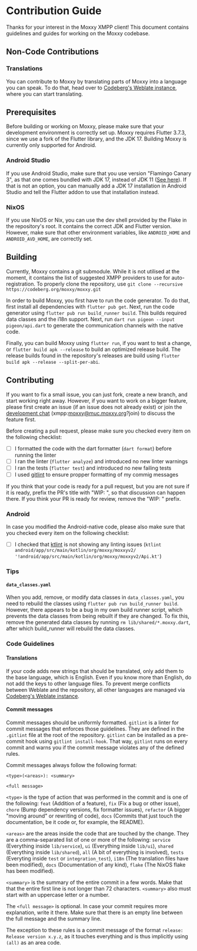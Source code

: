 # Contribution Guide

Thanks for your interest in the Moxxy XMPP client! This document contains guidelines and guides for working
on the Moxxy codebase.

## Non-Code Contributions
### Translations

You can contribute to Moxxy by translating parts of Moxxy into a language you can speak. To do that, head over to [Codeberg's Weblate instance](https://translate.codeberg.org/projects/moxxy/moxxy/), where you can start translating.

## Prerequisites

Before building or working on Moxxy, please make sure that your development environment is correctly set up.
Moxxy requires Flutter 3.7.3, since we use a fork of the Flutter library, and the JDK 17. Building Moxxy
is currently only supported for Android.

### Android Studio

If you use Android Studio, make sure that you use version "Flamingo Canary 3", as that one comes bundled with
JDK 17, instead of JDK 11 ([See here](https://codeberg.org/moxxy/moxxy/issues/252)). If that is
not an option, you can manually add a JDK 17 installation in Android Studio and tell the Flutter addon
to use that installation instead.

### NixOS

If you use NixOS or Nix, you can use the dev shell provided by the Flake in the repository's root. It contains
the correct JDK and Flutter version. However, make sure that other environment variables, like
`ANDROID_HOME` and `ANDROID_AVD_HOME`, are correctly set.

## Building

Currently, Moxxy contains a git submodule. While it is not utilised at the moment, it contains
the list of suggested XMPP providers to use for auto-registration. To properly clone the
repository, use `git clone --recursive https://codeberg.org/moxxy/moxxy.git`

In order to build Moxxy, you first have to run the code generator. To do that, first install all dependencies with
`flutter pub get`. Next, run the code generator using `flutter pub run build_runner build`. This builds required
data classes and the i18n support. Next, run `dart run pigeon --input pigeon/api.dart` to generate the communication
channels with the native code.

Finally, you can build Moxxy using `flutter run`, if you want to test a change, or `flutter build apk --release` to build
an optimized release build. The release builds found in the repository's releases are build using `flutter build apk --release --split-per-abi`.

## Contributing

If you want to fix a small issue, you can just fork, create a new branch, and start working right away. However, if you want to work
on a bigger feature, please first create an issue (if an issue does not already exist) or join the [development chat](xmpp:moxxy@muc.moxxy.org?join) (xmpp:moxxy@muc.moxxy.org?join)
to discuss the feature first.

Before creating a pull request, please make sure you checked every item on the following checklist:

- [ ] I formatted the code with the dart formatter (`dart format`) before running the linter
- [ ] I ran the linter (`flutter analyze`) and introduced no new linter warnings
- [ ] I ran the tests (`flutter test`) and introduced no new failing tests
- [ ] I used [gitlint](https://github.com/jorisroovers/gitlint) to ensure propper formatting of my commig messages

If you think that your code is ready for a pull request, but you are not sure if it is ready, prefix the PR's title with "WIP: ", so that discussion
can happen there. If you think your PR is ready for review, remove the "WIP: " prefix.

### Android

In case you modified the Android-native code, please also make sure that you checked every item on the following checklist:

- [ ] I checked that [ktlint](https://github.com/pinterest/ktlint) is not showing any linting issues (`ktlint android/app/src/main/kotlin/org/moxxy/moxxyv2/ '!android/app/src/main/kotlin/org/moxxy/moxxyv2/Api.kt'`)

### Tips
#### `data_classes.yaml`

When you add, remove, or modify data classes in `data_classes.yaml`, you need to rebuild the classes using `flutter pub run build_runner build`. However, there appears
to be a bug in my own build runner script, which prevents the data classes from being
rebuilt if they are changed. To fix this, remove the generated data classes by running
`rm lib/shared/*.moxxy.dart`, after which build_runner will rebuild the data classes.

### Code Guidelines
#### Translations

If your code adds new strings that should be translated, only add them to the base
language, which is English. Even if you know more than English, do not add the keys
to other language files. To prevent merge conflicts between Weblate and the repository,
all other languages are managed via [Codeberg's Weblate instance](https://translate.codeberg.org/projects/moxxy/moxxy/).

#### Commit messages

Commit messages should be uniformly formatted. `gitlint` is a linter for commit messages that enforces those guidelines. They are defined in the `.gitlint` file
at the root of the repository. `gitlint` can be installed as a pre-commit hook using
`gitlint install-hook`. That way, `gitlint` runs on every commit and warns you if the
commit message violates any of the defined rules.

Commit messages always follow the following format:

```
<type>(<areas>): <summary>

<full message>
```

`<type>` is the type of action that was performed in the commit and is one of the following: `feat` (Addition of a feature), `fix` (Fix a bug or other issue), `chore` (Bump dependency versions, fix formatter issues), `refactor` (A bigger "moving around" or rewriting of code), `docs` (Commits that just touch the documentation, be it code or, for example, the README).

`<areas>` are the areas inside the code that are touched by the change. They are a comma-separated list of one or more of the following: `service` (Everything inside `lib/service`), `ui` (Everything inside `lib/ui`), `shared` (Everything inside `lib/shared`), `all` (A bit of everything is involved), `tests` (Everyting inside `test` or `integration_test`), `i18n` (The translation files have been modified), `docs` (Documentation of any kind), `flake` (The NixOS flake has been modified).

`<summary>` is the summary of the entire commit in a few words. Make that that the entire
first line is not longer than 72 characters. `<summary>` also must start with an uppercase
letter or a number.

The `<full message>` is optional. In case your commit requires more explanation, write it
there. Make sure that there is an empty line between the full message and the summary line.

The exception to these rules is a commit message of the format `release: Release version x.y.z`, as it touches everything and is thus implicitly using `(all)` as an area code.
